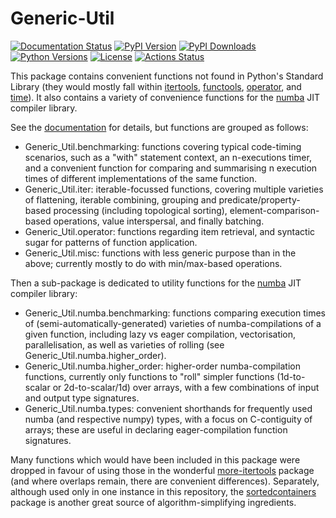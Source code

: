 # Generic-Util

[![Documentation Status][rtd-badge]][rtd-link]
[![PyPI Version][pypi-version]][pypi-link]
[![PyPI Downloads][pypi-downloads-badge]][pypi-downloads-link]
[![Python Versions][python-versions-badge]][python-versions-link]
[![License][license-badge]][license-link]
[![Actions Status][actions-badge]][actions-link]

[//]: # ([![Conda-Forge][conda-badge]][conda-link])
[//]: # ([![PyPI platforms][pypi-platforms]][pypi-link])
[//]: # ([![GitHub Discussion][github-discussions-badge]][github-discussions-link])
[//]: # ([![Gitter][gitter-badge]][gitter-link])

This package contains convenient functions not found in Python's Standard Library
(they would mostly fall within
[itertools](https://docs.python.org/3/library/itertools.html),
[functools](https://docs.python.org/3/library/functools.html),
[operator](https://docs.python.org/3/library/operator.html), and
[time](https://docs.python.org/3/library/time.html)).
It also contains a variety of convenience functions for the
[numba](https://numba.pydata.org/) JIT compiler library.

See the [documentation][rtd-link] for details, but functions are grouped as follows:
- Generic_Util.benchmarking: functions covering typical code-timing scenarios,
    such as a "with" statement context, an n-executions timer,
    and a convenient function for comparing and summarising n execution times of different implementations
    of the same function.
- Generic_Util.iter: iterable-focussed functions, covering multiple varieties of
    flattening, iterable combining,
    grouping and predicate/property-based processing (including topological sorting),
    element-comparison-based operations, value interspersal, and finally batching.
- Generic_Util.operator: functions regarding item retrieval, and syntactic sugar for patterns of function application.
- Generic_Util.misc: functions with less generic purpose than in the above; currently mostly to do with min/max-based operations.

Then a sub-package is dedicated to utility functions for the [numba](https://numba.pydata.org/) JIT compiler library:
- Generic_Util.numba.benchmarking: functions comparing execution times of (semi-automatically-generated) varieties of
    numba-compilations of a given function, including
    lazy vs eager compilation, vectorisation, parallelisation, as well as varieties of rolling (see Generic_Util.numba.higher_order).
- Generic_Util.numba.higher_order: higher-order numba-compilation functions, currently only functions to "roll" simpler functions
  (1d-to-scalar or 2d-to-scalar/1d) over arrays, with a few combinations of input and output type signatures.
- Generic_Util.numba.types: convenient shorthands for frequently used numba (and respective numpy) types, with a focus on
    C-contiguity of arrays; these are useful in declaring eager-compilation function signatures.

Many functions which would have been included in this package were dropped in favour of using those in the wonderful
[more-itertools](https://github.com/more-itertools/more-itertools) package
(and where overlaps remain, there are convenient differences).
Separately, although used only in one instance in this repository,
the [sortedcontainers](https://grantjenks.com/docs/sortedcontainers/) package is another great
source of algorithm-simplifying ingredients.


<!-- prettier-ignore-start -->
[actions-badge]:            https://github.com/T-Flet/Python-Generic-Util/workflows/CI/badge.svg
[actions-link]:             https://github.com/T-Flet/Python-Generic-Util/actions
[conda-badge]:              https://img.shields.io/conda/vn/conda-forge/Generic-Util
[conda-link]:               https://github.com/conda-forge/Generic-Util-feedstock
[github-discussions-badge]: https://img.shields.io/static/v1?label=Discussions&message=Ask&color=blue&logo=github
[github-discussions-link]:  https://github.com/T-Flet/Python-Generic-Util/discussions
[gitter-badge]:             https://badges.gitter.im/https://github.com/T-Flet/Python-Generic-Util/community.svg
[gitter-link]:              https://gitter.im/https://github.com/T-Flet/Python-Generic-Util/community?utm_source=badge&utm_medium=badge&utm_campaign=pr-badge
[pypi-link]:                https://pypi.org/project/Generic-Util/
[pypi-platforms]:           https://img.shields.io/pypi/pyversions/Generic-Util
[pypi-version]:             https://img.shields.io/pypi/v/Generic-Util
[pypi-downloads-badge]:     https://pepy.tech/badge/Generic-Util
[pypi-downloads-link]:      https://pepy.tech/project/Generic-Util
[python-versions-badge]:    https://img.shields.io/pypi/pyversions/Generic-Util.svg
[python-versions-link]:     https://pypi.python.org/pypi/Generic-Util/
[rtd-badge]:                https://readthedocs.org/projects/python-generic-util/badge/?version=latest
[rtd-link]:                 https://python-generic-util.readthedocs.io/en/latest/?badge=latest
[license-badge]:            https://img.shields.io/pypi/l/Generic-Util.svg
[license-link]:             https://github.com/T-Flet/Python-Generic-Util/blob/master/LICENSE

<!-- prettier-ignore-end -->
